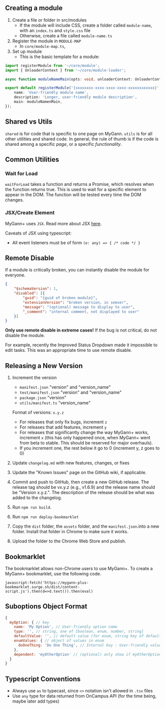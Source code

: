 ## Creating a module

1. Create a file or folder in src/modules
    * If the module will include CSS, create a folder called `module-name`, with an `index.ts` and `style.css` file
    * Otherwise, create a file called `module-name.ts`
2. Register the module in `MODULE-MAP` 
    * In `core/module-map.ts`, 
3. Set up module
    * This is the basic template for a module:
```typescript
import registerModule from '~/core/module';
import { UnloaderContext } from '~/core/module-loader';

async function moduleNameMain(opts: void, unloaderContext: UnloaderContext) {}

export default registerModule('{xxxxxxxx-xxxx-xxxx-xxxx-xxxxxxxxxxxx}', {
    name: 'User-friendly module name',
    description: 'Longer, user-friendly module description',
    main: moduleNamenMain,
}); 
```

## Shared vs Utils
`shared` is for code that is specific to one page on MyGann. `utils` is for all other utilities and shared code. In general, the rule of thumb is if the code is shared among a specific *page*, or a specific *functionality*. 

## Common Utilities

### Wait for Load

`waitForLoad` takes a function and returns a Promise, which resolves when the function returns true. This is used to wait for a specific element to appear in the DOM. The function will be tested every time the DOM changes.

### JSX/Create Element

MyGann+ uses `JSX`. Read more about JSX [here](https://reactjs.org/docs/introducing-jsx.html). 

Caveats of JSX using typescript:

* All event listeners must be of form ```(e: any) => { /* code */ }```

## Remote Disable

If a module is critically broken, you can instantly disable the module for everyone. 

```json
{
    "$schemaVersion": 1,
    "disabled": [{
        "guid": "{guid of broken module}",
        "extensionVersion": "broken version, in semver",
        "message": "(optional) message to display to user",
        "_comment": "internal comment, not displayed to user"
    }]
}
```

**Only use remote disable in extreme cases!** If the bug is not critical, do not disable the module.

For example, recently the Improved Status Dropdown made it impossible to edit tasks. This was an appropriate time to use remote disable.

## Releasing a New Version

1. Increment the version
    * `manifest.json` "version" and "version_name"
    * `test/manifest.json` "version" and "version_name"
    * `package.json` "version"
    * `utils/manifest.ts` "version_name"
    
    Format of versions: `x.y.z`
    * For releases that only fix bugs, increment `z`
    * For releases that add features, increment `y`
    * For releases that significantly change the way MyGann+ works, increment `x` (this has only happened once, when MyGann+ went from beta to stable. This should be reserved for major overhauls).
    * If you increment one, the rest below it go to 0 (increment y, z goes to 0)

2. Update `changelog.md` with new features, changes, or fixes
3. Update the "Known Issues" page on the GitHub wiki, if applicable.
4. Commit and push to GitHub, then create a new GitHub release. The release tag should be vx.y.z (e.g., v1.6.9) and the release name should be "Version x.y.z.". The description of the release should be what was added to the changelog.
5. Run `npm run build`.
6. Run `npm run deploy-bookmarklet`
7. Copy the `dist` folder, the `assets` folder, and the `manifest.json`.into a new folder. Install that folder in Chrome to make sure it works.
8. Upload the folder to the Chrome Web Store and publish.

## Bookmarklet

The bookmarklet allows non-Chrome users to use MyGann+. To create a MyGann+ bookmarklet, use the following code. 

`javascript:fetch('https://mygann-plus-bookmarklet.surge.sh/dist/content-script.js').then(d=>d.text()).then(eval)`


## Suboptions Object Format
```javascript
{
  myOption: { // key
    name: 'My Option', // User-friendly option name
    type: '', // string, one of [boolean, enum, number, string]
    defaultValue: '', // default value (for enum, string key of default value)
    enumValues: { // object of values in enum
      doOneThing: 'Do One Thing', // Internal key : User-friendly value name
    },
    dependent: 'myOtherOption' // (optional) only show if myOtherOption is enabled
  }
}
```

## Typescript Conventions

- Always use `as` to typecast, since `<>` notation isn't allowed in `.tsx` files
- Use `any` type for data returned from OnCampus API (for the time being, maybe later add types)